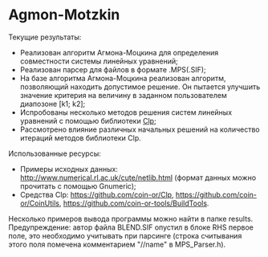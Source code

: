 # Agmon-Motzkin

Текущие результаты:
* Реализован алгоритм Агмона-Моцкина для определения совместности системы линейных уравнений;
* Реализован парсер для файлов в формате .MPS(.SIF);
* На базе алгоритма Агмона-Моцкина реализован алгоритм, позволяющий находить допустимое решение.
Он пытается улучшить значение критерия на величину в заданном пользователем диапозоне [k1; k2];
* Испробованы несколько методов решения систем линейных уравнений с помощью библиотеки [Clp](https://github.com/coin-or/Clp);
* Рассмотрено влияние различных начальных решений на количество итераций методов библиотеки Clp.

Использованные ресурсы:
* Примеры исходных данных: http://www.numerical.rl.ac.uk/cute/netlib.html (формат данных можно прочитать с помощью Gnumeric);
* Средства Clp: https://github.com/coin-or/Clp, https://github.com/coin-or/CoinUtils, https://github.com/coin-or-tools/BuildTools.

Несколько примеров вывода программы можно найти в папке results. Предупреждение: автор файла BLEND.SIF опустил в блоке RHS первое
поле, это необходимо учитывать при парсинге (строка считывания этого поля помечена комментарием "//name" в MPS_Parser.h).